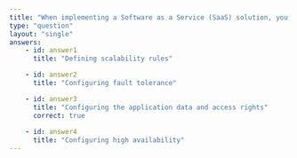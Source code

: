 ```yaml
---
title: "When implementing a Software as a Service (SaaS) solution, you are responsible for ____"
type: "question"
layout: "single"
answers:
    - id: answer1
      title: "Defining scalability rules"

    - id: answer2
      title: "Configuring fault tolerance"

    - id: answer3
      title: "Configuring the application data and access rights"
      correct: true
      
    - id: answer4
      title: "Configuring high availability"
---
```

